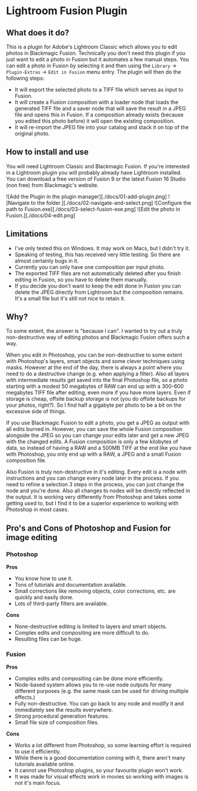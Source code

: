 # Lightroom Fusion Plugin

## What does it do?
This is a plugin for Adobe's Lightroom Classic which allows you to edit photos in Blackmagic Fusion. Technically you don't need this plugin if you just want to edit a photo in Fusion but it automates a few manual steps. You can edit a photo in Fusion by selecting it and then using the `Library` -> `Plugin-Extras` -> `Edit in Fusion` menu entry. The plugin will then do the following steps:

* It will export the selected photo to a TIFF file which serves as input to Fusion.
* It will create a Fusion composition with a loader node that loads the generated TIFF file and a saver node that will save the result in a JPEG file and opens this in Fusion. If a composition already exists (because you edited this photo before) it will open the existing composition.
* It will re-import the JPEG file into your catalog and stack it on top of the original photo.

## How to install and use

You will need Lightroom Classic and Blackmagic Fusion. If you're interested in a Lightroom plugin you will probably already have Lightroom installed. You can download a free version of Fusion 9 or the latest Fusion 16 Studio (non free) from Blackmagic's website.

![Add the Plugin in the plugin manager][./docs/01-add-plugin.png]
![Navigate to the folder.][./docs/02-navigate-and-select.png]
![Configure the path to Fusion.exe][./docs/03-select-fusion-exe.png]
![Edit the photo in Fusion.][./docs/04-edit.png]


## Limitations

* I've only tested this on Windows. It may work on Macs, but I didn't try it.
* Speaking of testing, this has received very little testing. So there are almost certainly bugs in it.
* Currently you can only have one composition per input photo.
* The exported TIFF files are not automatically deleted after you finish editing in Fusion, so you have to delete them manually.
* If you decide you don't want to keep the edit done in Fusion you can delete the JPEG directly from Lightroom but the composition remains. It's a small file but it's still not nice to retain it.

## Why?
To some extent, the answer is "because I can". I wanted to try out a truly non-destructive way of editing photos and Blackmagic Fusion offers such a way.

When you edit in Photoshop, you can be non-destructive to some extent with Photoshop's layers, smart objects and some clever techniques using masks. However at the end of the day, there is always a point where you need to do a destructive change (e.g. when applying a filter). Also all layers with intermediate results get saved into the final Photoshop file, so a photo starting with a modest 50 megabytes of RAW can end up with a 300-600 megabytes TIFF file after editing, even more if you have more layers. Even if storage is cheap, offsite backup storage is not (you do offsite backups for your photos, right?). So I find half a gigabyte per photo to be a bit on the excessive side of things.

If you use Blackmagic Fusion to edit a photo, you get a JPEG as output with all edits burned in. However, you can save the whole Fusion composition alongside the JPEG so you can change your edits later and get a new JPEG with the changed edits. A Fusion composition is only a few kilobytes of data, so instead of having a RAW and a 500MB TIFF at the end like you have with Photoshop, you only end up with a RAW, a JPEG and a small Fusion composition file.  

Also Fusion is truly non-destructive in it's editing. Every edit is a node with instructions and you can change every node later in the process. If you need to refine a selection 3 steps in the process, you can just change the node and you're done. Also all changes to nodes will be directly reflected in the output. It is working very differently from Photoshop and takes some getting used to, but I find it to be a superior experience to working with Photoshop in most cases.

## Pro's and Cons of Photoshop and Fusion for image editing
### Photoshop

**Pros** 

* You know how to use it.
* Tons of tutorials and documentation available.
* Small corrections like removing objects, color corrections, etc. are quickly and easily done.
* Lots of third-party filters are available.

**Cons**

* None-destructive editing is limited to layers and smart objects.
* Complex edits and compositing are more difficult to do.
* Resulting files can be huge.

### Fusion

**Pros**

* Complex edits and compositing can be done more efficiently.
* Node-based system allows you to re-use node outputs for many different purposes (e.g. the same mask can be used for driving multiple effects.)
* Fully non-destructive. You can go back to any node and modify it and immediately see the results everywhere.
* Strong procedural generation features.
* Small file size of composition files.

**Cons**

* Works a lot different from Photoshop, so some learning effort is required to use it efficiently.
* While there is a good documentation coming with it, there aren't many tutorials available online.
* It cannot use Photoshop plugins, so your favourite plugin won't work.
* It was made for visual effects work in movies so working with images is not it's main focus. 


